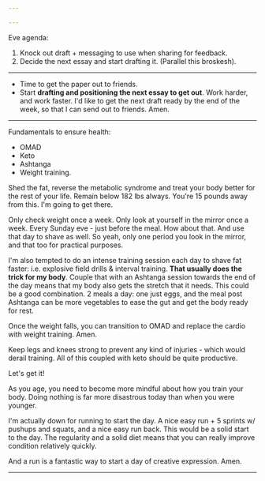 ```yaml
---

---
```

Eve agenda:
1. Knock out draft + messaging to use when sharing for feedback.
2. Decide the next essay and start drafting it. (Parallel this broskesh).

----

- Time to get the paper out to friends.
- Start **drafting and positioning the next essay to get out**. Work harder, and work faster. I'd like to get the next draft ready by the end of the week, so that I can send out to friends. Amen.

----

Fundamentals to ensure health:
- OMAD
- Keto
- Ashtanga
- Weight training.

Shed the fat, reverse the metabolic syndrome and treat your body better for the rest of your life. Remain below 182 lbs always. You're 15 pounds away from this. I'm going to get there.

Only check weight once a week. Only look at yourself in the mirror once a week. Every Sunday eve - just before the meal. How about that. And use that day to shave as well. So yeah, only one period you look in the mirror, and that too for practical purposes.

I'm also tempted to do an intense training session each day to shave fat faster: i.e. explosive field drills & interval training. **That usually does the trick for my body**. Couple that with an Ashtanga session towards the end of the day means that my body also gets the stretch that it needs. This could be a good combination. 2 meals a day: one just eggs, and the meal post Ashtanga can be more vegetables to ease the gut and get the body ready for rest.

Once the weight falls, you can transition to OMAD and replace the cardio with weight training. Amen.

Keep legs and knees strong to prevent any kind of injuries - which would derail training.
All of this coupled with keto should be quite productive.

Let's get it!

As you age, you need to become more mindful about how you train your body. Doing nothing is far more disastrous today than when you were younger.

I'm actually down for running to start the day. A nice easy run + 5 sprints w/ pushups and squats, and a nice easy run back. This would be a solid start to the day. The regularity and a solid diet means that you can really improve condition relatively quickly.

And a run is a fantastic way to start a day of creative expression. Amen.

----

